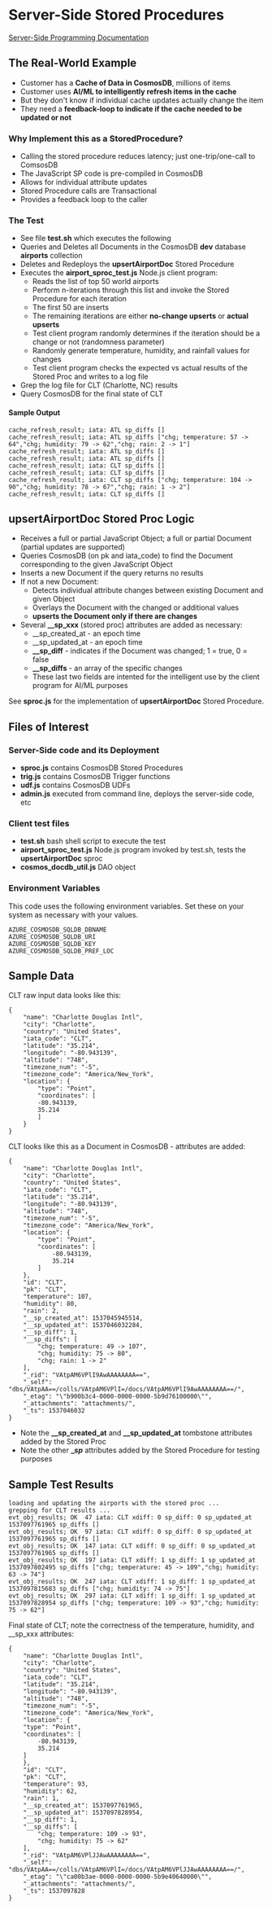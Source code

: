 # Server-Side Stored Procedures

[Server-Side Programming Documentation](https://docs.microsoft.com/en-us/azure/cosmos-db/stored-procedures-triggers-udfs)

## The Real-World Example

- Customer has a **Cache of Data in CosmosDB**, millions of items
- Customer uses **AI/ML to intelligently refresh items in the cache**
- But they don't know if individual cache updates actually change the item 
- They need a **feedback-loop to indicate if the cache needed to be updated or not**

### Why Implement this as a StoredProcedure?

- Calling the stored procedure reduces latency; just one-trip/one-call to ComsosDB
- The JavaScript SP code is pre-compiled in CosmosDB
- Allows for individual attribute updates
- Stored Procedure calls are Transactional 
- Provides a feedback loop to the caller

### The Test

- See file **test.sh** which executes the following
- Queries and Deletes all Documents in the CosmosDB **dev** database **airports** collection
- Deletes and Redeploys the  **upsertAirportDoc** Stored Procedure
- Executes the **airport_sproc_test.js** Node.js client program:
  - Reads the list of top 50 world airports
  - Perform n-iterations through this list and invoke the Stored Procedure for each iteration
  - The first 50 are inserts
  - The remaining iterations are either **no-change upserts** or **actual upserts**
  - Test client program randomly determines if the iteration should be a change or not (randomness parameter)
  - Randomly generate temperature, humidity, and rainfall values for changes
  - Test client program checks the expected vs actual results of the Stored Proc and writes to a log file
- Grep the log file for CLT (Charlotte, NC) results
- Query CosmosDB for the final state of CLT

#### Sample Output

```
cache_refresh_result; iata: ATL sp_diffs []
cache_refresh_result; iata: ATL sp_diffs ["chg; temperature: 57 -> 64","chg; humidity: 79 -> 62","chg; rain: 2 -> 1"]
cache_refresh_result; iata: ATL sp_diffs []
cache_refresh_result; iata: ATL sp_diffs []
cache_refresh_result; iata: CLT sp_diffs []
cache_refresh_result; iata: CLT sp_diffs []
cache_refresh_result; iata: CLT sp_diffs ["chg; temperature: 104 -> 90","chg; humidity: 78 -> 67","chg; rain: 1 -> 2"]
cache_refresh_result; iata: CLT sp_diffs []
```

## upsertAirportDoc Stored Proc Logic

- Receives a full or partial JavaScript Object; a full or partial Document (partial updates are supported)
- Queries CosmosDB (on pk and iata_code) to find the Document corresponding to the given JavaScript Object
- Inserts a new Document if the query returns no results
- If not a new Document:
  - Detects individual attribute changes between existing Document and given Object
  - Overlays the Document with the changed or additional values
  - **upserts the Document only if there are changes**
- Several **__sp_xxx** (stored proc) attributes are added as necessary:
  - __sp_created_at - an epoch time
  - __sp_updated_at - an epoch time
  - **__sp_diff** - indicates if the Document was changed; 1 = true, 0 = false
  - **__sp_diffs** - an array of the specific changes
  - These last two fields are intented for the intelligent use by the client program for AI/ML purposes

See **sproc.js** for the implementation of **upsertAirportDoc** Stored Procedure.

## Files of Interest

### Server-Side code and its Deployment

- **sproc.js** contains CosmosDB Stored Procedures
- **trig.js** contains CosmosDB Trigger functions
- **udf.js** contains CosmosDB UDFs
- **admin.js** executed from command line, deploys the server-side code, etc

### Client test files

- **test.sh** bash shell script to execute the test
- **airport_sproc_test.js** Node.js program invoked by test.sh, tests the **upsertAirportDoc** sproc
- **cosmos_docdb_util.js** DAO object

### Environment Variables

This code uses the following environment variables.  Set these on your system as necessary with your values.
```
AZURE_COSMOSDB_SQLDB_DBNAME
AZURE_COSMOSDB_SQLDB_URI
AZURE_COSMOSDB_SQLDB_KEY
AZURE_COSMOSDB_SQLDB_PREF_LOC
```

## Sample Data

CLT raw input data looks like this:
```
{
    "name": "Charlotte Douglas Intl",
    "city": "Charlotte",
    "country": "United States",
    "iata_code": "CLT",
    "latitude": "35.214",
    "longitude": "-80.943139",
    "altitude": "748",
    "timezone_num": "-5",
    "timezone_code": "America/New_York",
    "location": {
        "type": "Point",
        "coordinates": [
        -80.943139,
        35.214
        ]
    }
}
```

CLT looks like this as a Document in CosmosDB - attributes are added:
```
{
    "name": "Charlotte Douglas Intl",
    "city": "Charlotte",
    "country": "United States",
    "iata_code": "CLT",
    "latitude": "35.214",
    "longitude": "-80.943139",
    "altitude": "748",
    "timezone_num": "-5",
    "timezone_code": "America/New_York",
    "location": {
        "type": "Point",
        "coordinates": [
            -80.943139,
            35.214
        ]
    },
    "id": "CLT",
    "pk": "CLT",
    "temperature": 107,
    "humidity": 80,
    "rain": 2,
    "__sp_created_at": 1537045945514,
    "__sp_updated_at": 1537046032284,
    "__sp_diff": 1,
    "__sp_diffs": [
        "chg; temperature: 49 -> 107",
        "chg; humidity: 75 -> 80",
        "chg; rain: 1 -> 2"
    ],
    "_rid": "VAtpAM6VPlI9AwAAAAAAAA==",
    "_self": "dbs/VAtpAA==/colls/VAtpAM6VPlI=/docs/VAtpAM6VPlI9AwAAAAAAAA==/",
    "_etag": "\"b900b3c4-0000-0000-0000-5b9d76100000\"",
    "_attachments": "attachments/",
    "_ts": 1537046032
}
```

- Note the **__sp_created_at** and **__sp_updated_at** tombstone attributes added by the Stored Proc
- Note the other **__sp_** attributes added by the Stored Procedure for testing purposes

## Sample Test Results

```
loading and updating the airports with the stored proc ...
grepping for CLT results ...
evt_obj_results; OK  47 iata: CLT xdiff: 0 sp_diff: 0 sp_updated_at 1537097761965 sp_diffs []
evt_obj_results; OK  97 iata: CLT xdiff: 0 sp_diff: 0 sp_updated_at 1537097761965 sp_diffs []
evt_obj_results; OK  147 iata: CLT xdiff: 0 sp_diff: 0 sp_updated_at 1537097761965 sp_diffs []
evt_obj_results; OK  197 iata: CLT xdiff: 1 sp_diff: 1 sp_updated_at 1537097802495 sp_diffs ["chg; temperature: 45 -> 109","chg; humidity: 63 -> 74"]
evt_obj_results; OK  247 iata: CLT xdiff: 1 sp_diff: 1 sp_updated_at 1537097815683 sp_diffs ["chg; humidity: 74 -> 75"]
evt_obj_results; OK  297 iata: CLT xdiff: 1 sp_diff: 1 sp_updated_at 1537097828954 sp_diffs ["chg; temperature: 109 -> 93","chg; humidity: 75 -> 62"]
```

Final state of CLT; note the correctness of the temperature, humidity, and __sp_xxx attributes:
```
{
    "name": "Charlotte Douglas Intl",
    "city": "Charlotte",
    "country": "United States",
    "iata_code": "CLT",
    "latitude": "35.214",
    "longitude": "-80.943139",
    "altitude": "748",
    "timezone_num": "-5",
    "timezone_code": "America/New_York",
    "location": {
    "type": "Point",
    "coordinates": [
        -80.943139,
        35.214
    ]
    },
    "id": "CLT",
    "pk": "CLT",
    "temperature": 93,
    "humidity": 62,
    "rain": 1,
    "__sp_created_at": 1537097761965,
    "__sp_updated_at": 1537097828954,
    "__sp_diff": 1,
    "__sp_diffs": [
        "chg; temperature: 109 -> 93",
        "chg; humidity: 75 -> 62"
    ],
    "_rid": "VAtpAM6VPlJJAwAAAAAAAA==",
    "_self": "dbs/VAtpAA==/colls/VAtpAM6VPlI=/docs/VAtpAM6VPlJJAwAAAAAAAA==/",
    "_etag": "\"ca00b3ae-0000-0000-0000-5b9e40640000\"",
    "_attachments": "attachments/",
    "_ts": 1537097828
}
```
